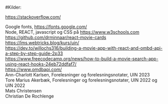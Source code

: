 #Kilder: 

https://stackoverflow.com/  


Google fonts, https://fonts.google.com/  
Node, REACT, javascript og CSS på https://www.w3schools.com  
https://github.com/drminnaar/react-movie-cards  
https://lms.webtricks.blog/kurs/uin/  
https://dev.to/willochs316/building-a-movie-app-with-react-and-ombd-api-a-step-by-step-guide-2p33  
https://www.freecodecamp.org/news/how-to-build-a-movie-search-app-using-react-hooks-24eb72ddfaf7/  
https://www.omdbapi.com/  
Ann-Charlott Karlsen, Forelesninger og forelesningsnotater, UIN 2023  
Tore Marius Akerbæk, Forelesninger og forelesningsnotater, UIN 2022 og UIN 2022  
Mats Christensen  
Christian De Rochlenge  